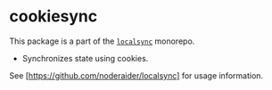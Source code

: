 # cookiesync

This package is a part of the [`localsync`](https://npmjs.com/package/localsync) monorepo.

- Synchronizes state using cookies.

See [https://github.com/noderaider/localsync] for usage information.
